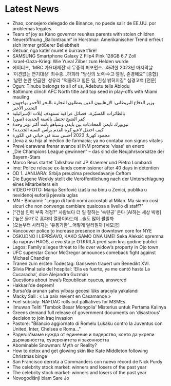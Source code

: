 # Latest News
-  Zhao, consejero delegado de Binance, no puede salir de EE.UU. por problemas legales
-  Tears of joy as Kano governor reunites parents with stolen children
-  Neueröffnung „Ballontraum“ in Horstmar: Amerikanischer Trend erfreut sich immer größerer Beliebtheit
-  Gëzuar, nga katër muret e burrave t’lirë!
-  SAMSUNG Smartphone Galaxy Z Flip4 Pink 128GB 6,7 Zoll
-  Israel-Gaza-Krieg: Wie Yuval Zilber zum Helden wurde
-  에이티즈, 'MBC 가요대제전'서 무중력 퍼포먼스…화려한 2023년 마지막날
-  '이견없는 연기대상' 최수종…하희라 "당신의 노력·수고·열정, 존경해요" [종합]
-  '남편 논란 언급한' 성유리 "억울하고 힘든 일, 진실 밝혀지길" 심경고백 [전문]
-  Ogun: Tinubu belongs to all of us, Adebutu tells Abiodu
-  Baltimore clinch AFC North title and top seed in play-offs with Miami mauling
-  وزير الدفاع البريطاني: الإرهابيون الذين يعطلون التجارة بالبحر الأحمر يواجهون التحذير الأخير
-  بالطائرات المُسيّرة.. فصائل عراقية تستهدف إيلات الإسرائيلية
-  كفر الشيخ تحتفل بالسنة الجديدة (صور)
-  نيويورك تايمز: المحادثات بين بايدن ونتنياهو باتت أكثر توتر وحدة
-  كيف احتفل لاعبو كرة القدم برأس السنة الجديدة؟
-  محمود كهربا: 2023 أحسن سنة في حياتي في الكورة
-  Lleva a su hija al médico de farmacia; ya no contaba con signos vitales
-  Prevé caravana frenar avance si INM promete 'visas' en enero
-  „Die Champions League gewinnen“ – das sind die Neujahrsvorsätze der Bayern-Stars
-  Marco Reus startet Talkshow mit JP Kraemer und Pietro Lombardi
-  Imo: Police release ex-lands commissioner after 40 days in detention
-  OD 1. JANUARA: Srbija preuzima predsedavanje Ceftom
-  Die Eugene Weekly stellt die Veröffentlichung nach der Unterschlagung eines Mitarbeiters ein
-  VIDEO+FOTO: Marija Šerifović izašla na binu u Zenici, publika u neviđenoj euforiji pjevala uglas
-  MN - Bonanni: "Leggo di tanti nomi accostati al Milan. Ma siamo così sicuri che non convenga cambiare qualcosa a livello di staff?"
-  [“건설 인력 부족 걱정?” 사람보다 더 일 잘하는 ‘숙련공’ 온다 [AI하는 세상 빅뱅]
-  [‘높은 물가'로 홈파티 열풍이라는데…술도 많이 팔릴까
-  [오늘부터 사라지는 '유통기한'…어떻게 달라질까 [세모금]
-  Vancouver police to increase presence in downtown core for NYE
-  OSKUDNO I LEPRŠAVO, KAKO SAMO ONA UME! Seka Aleksić spremna da napravi HAOS, a evo šta je OTKRILA pred sam kraj godine publici
-  Lagos: Family alleges threat to life over widow’s property in Ojo town
-  UFC superstar Conor McGregor announces comeback fight against Michael Chandler
-  Tränen zum ersten Todestag: Gänswein trauert um Benedikt XVI.
-  Silvia Pinal sale del hospital: ‘Ella es fuerte, ya me cantó hasta La Cucaracha’, dice Alejandra Guzmán
-  Questions about Iowa’s Republican caucus, answered
-  Hakkari'de deprem!
-  Bursa'da aranan şahıs yılbaşı gecesi lüks aracıyla yakalandı
-  Macky Sall : « La paix revient en Casamance »
-  Fuel subsidy: NAFDAC rolls out palliatives for MSMEs
-  Ilmuwan Teliti 'Tembok Besar Mongolia' Misterius untuk Pertama Kalinya
-  Greens demand full release of government documents on ‘disastrous’ decision to join Iraq invasion
-  Pastore: "Bilancio aggiornato di Romelu Lukaku contro la Juventus con United, Inter, Chelsea e Roma..."
-  Радев: Имаме нужда от единение и лидерство, което да укрепи държавността, суверенитета и законността
-  Abominable Snowman: Myth or Reality?
-  How to detox and get glowing skin like Kate Middleton following Christmas binge
-  San Francisco derrota a Commanders con nuevo récord de Nick Purdy
-  The celebrity stock market: winners and losers of the past year
-  The celebrity stock market: winners and losers of the past year
-  Novogodišnji blam Sare Jo
